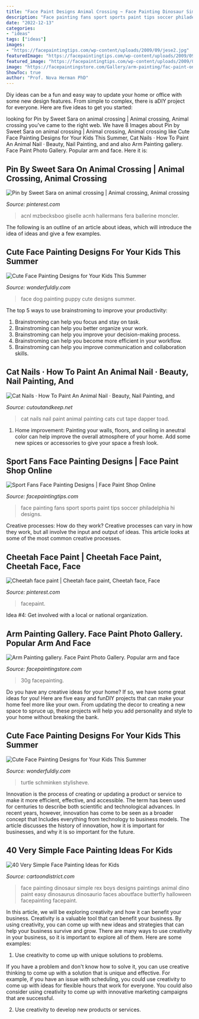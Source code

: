 ```yaml
---
title: "Face Paint Designs Animal Crossing ~ Face Painting Dinosaur Simple Rex Boys Designs Paintings Animal Dino Paint Easy Dinosaurus Dinosaurio Faces Aboutface Butterfly Halloween Facepainting Facepaint"
description: "Face painting fans sport sports paint tips soccer philadelphia hi designs"
date: "2022-12-13"
categories:
- "ideas"
tags: ["ideas"]
images:
- "https://facepaintingtips.com/wp-content/uploads/2009/09/jese2.jpg"
featuredImage: "https://facepaintingtips.com/wp-content/uploads/2009/09/jese2.jpg"
featured_image: "https://facepaintingtips.com/wp-content/uploads/2009/09/jese2.jpg"
image: "https://facepaintingstore.com/Gallery/arm-painting/fac-paint-one-stroke-dolphin.JPG"
ShowToc: true
author: "Prof. Nova Herman PhD"
---
```



Diy ideas can be a fun and easy way to update your home or office with some new design features. From simple to complex, there is aDIY project for everyone. Here are five ideas to get you started: 

	

		
looking for Pin by Sweet Sara on animal crossing | Animal crossing, Animal crossing you've came to the right web. We have 8 Images about Pin by Sweet Sara on animal crossing | Animal crossing, Animal crossing like Cute Face Painting Designs for Your Kids This Summer, Cat Nails · How To Paint An Animal Nail · Beauty, Nail Painting, and and also Arm Painting gallery. Face Paint Photo Gallery. Popular arm and face. Here it is:
		
    
## Pin By Sweet Sara On Animal Crossing | Animal Crossing, Animal Crossing

<img loading=lazy src="https://i.pinimg.com/736x/cf/f1/96/cff196652d39050aeed4055be59ad1ac.jpg" onerror="this.onerror=null;this.src='https://tse4.mm.bing.net/th?id=OIP.rkzxp_1kLXwj_mYIeeeyAQHaLH&amp;pid=15.1';" alt="Pin by Sweet Sara on animal crossing | Animal crossing, Animal crossing">

_Source: pinterest.com_

>acnl mzbecksboo giselle acnh hallermans fera ballerine moncler. 

	

The following is an outline of an article about ideas, which will introduce the idea of ideas and give a few examples.

    
## Cute Face Painting Designs For Your Kids This Summer

<img loading=lazy src="https://cdn.wonderfuldiy.com/wp-content/uploads/2016/06/Puppy-dog.jpg" onerror="this.onerror=null;this.src='https://tse2.mm.bing.net/th?id=OIP.ICCVRZvN69Lp9HvUA6RFBAHaLG&amp;pid=15.1';" alt="Cute Face Painting Designs for Your Kids This Summer">

_Source: wonderfuldiy.com_

>face dog painting puppy cute designs summer. 

	

The top 5 ways to use brainstroming to improve your productivity:
1. Brainstroming can help you focus and stay on task.
2. Brainstroming can help you better organize your work.
3. Brainstroming can help you improve your decision-making process.
4. Brainstroming can help you become more efficient in your workflow.
5. Brainstroming can help you improve communication and collaboration skills.

    
## Cat Nails · How To Paint An Animal Nail · Beauty, Nail Painting, And

<img loading=lazy src="http://images.coplusk.net/project_images/141675/image/Cat_Nails_1.jpg" onerror="this.onerror=null;this.src='https://tse2.mm.bing.net/th?id=OIP.srDRh4ZDrOrjXT4Z2AQhmwHaLK&amp;pid=15.1';" alt="Cat Nails · How To Paint An Animal Nail · Beauty, Nail Painting, and">

_Source: cutoutandkeep.net_

>cat nails nail paint animal painting cats cut tape dapper toad. 

	

1. Home improvement: Painting your walls, floors, and ceiling in aneutral color can help improve the overall atmosphere of your home. Add some new spices or accessories to give your space a fresh look. 

    
## Sport Fans Face Painting Designs | Face Paint Shop Online

<img loading=lazy src="https://facepaintingtips.com/wp-content/uploads/2009/09/jese2.jpg" onerror="this.onerror=null;this.src='https://tse4.mm.bing.net/th?id=OIP.3FKemE6OAvWWsfX_S_PMtwHaLH&amp;pid=15.1';" alt="Sport Fans Face Painting Designs | Face Paint Shop Online">

_Source: facepaintingtips.com_

>face painting fans sport sports paint tips soccer philadelphia hi designs. 

	

Creative processes: How do they work?
Creative processes can vary in how they work, but all involve the input and output of ideas. This article looks at some of the most common creative processes.

    
## Cheetah Face Paint | Cheetah Face Paint, Cheetah Face, Face

<img loading=lazy src="https://i.pinimg.com/736x/9a/62/89/9a6289a44fbc8481056e97d23cc012b9.jpg" onerror="this.onerror=null;this.src='https://tse4.mm.bing.net/th?id=OIP.pYuuHNbAMQO8wAtFDsLN-QHaJ3&amp;pid=15.1';" alt="Cheetah face paint | Cheetah face paint, Cheetah face, Face">

_Source: pinterest.com_

>facepaint. 

	

Idea #4: Get involved with a local or national organization.
 

    
## Arm Painting Gallery. Face Paint Photo Gallery. Popular Arm And Face

<img loading=lazy src="https://facepaintingstore.com/Gallery/arm-painting/fac-paint-one-stroke-dolphin.JPG" onerror="this.onerror=null;this.src='https://tse4.mm.bing.net/th?id=OIP.lyCqnJTXpT6Sg19aoZvJggHaLo&amp;pid=15.1';" alt="Arm Painting gallery. Face Paint Photo Gallery. Popular arm and face">

_Source: facepaintingstore.com_

>30g facepainting. 

	

Do you have any creative ideas for your home? If so, we have some great ideas for you! Here are five easy and funDIY projects that can make your home feel more like your own. From updating the decor to creating a new space to spruce up, these projects will help you add personality and style to your home without breaking the bank.

    
## Cute Face Painting Designs For Your Kids This Summer

<img loading=lazy src="https://cdn.wonderfuldiy.com/wp-content/uploads/2016/06/Ninja-turtle.jpg" onerror="this.onerror=null;this.src='https://tse2.mm.bing.net/th?id=OIP.3qaDRCjbILMbeeOUsHPwhgHaLI&amp;pid=15.1';" alt="Cute Face Painting Designs for Your Kids This Summer">

_Source: wonderfuldiy.com_

>turtle schminken stylisheve. 

	

Innovation is the process of creating or updating a product or service to make it more efficient, effective, and accessible. The term has been used for centuries to describe both scientific and technological advances. In recent years, however, innovation has come to be seen as a broader concept that Includes everything from technology to business models. The article discusses the history of innovation, how it is important for businesses, and why it is so important for the future.

    
## 40 Very Simple Face Painting Ideas For Kids

<img loading=lazy src="http://www.cartoondistrict.com/wp-content/uploads/2018/03/Simple-Face-Painting-Ideas-for-Kids19.jpg" onerror="this.onerror=null;this.src='https://tse4.mm.bing.net/th?id=OIP.wgXOdSv8Z4T31x3xNZQCjAHaJ4&amp;pid=15.1';" alt="40 Very Simple Face Painting Ideas for Kids">

_Source: cartoondistrict.com_

>face painting dinosaur simple rex boys designs paintings animal dino paint easy dinosaurus dinosaurio faces aboutface butterfly halloween facepainting facepaint. 

	

In this article, we will be exploring creativity and how it can benefit your business.
Creativity is a valuable tool that can benefit your business. By using creativity, you can come up with new ideas and strategies that can help your business survive and grow. There are many ways to use creativity in your business, so it is important to explore all of them. Here are some examples:
1. Use creativity to come up with unique solutions to problems.

If you have a problem and don't know how to solve it, you can use creative thinking to come up with a solution that is unique and effective. For example, if you have an issue with scheduling, you could use creativity to come up with ideas for flexible hours that work for everyone. You could also consider using creativity to come up with innovative marketing campaigns that are successful.

2. Use creativity to develop new products or services.


